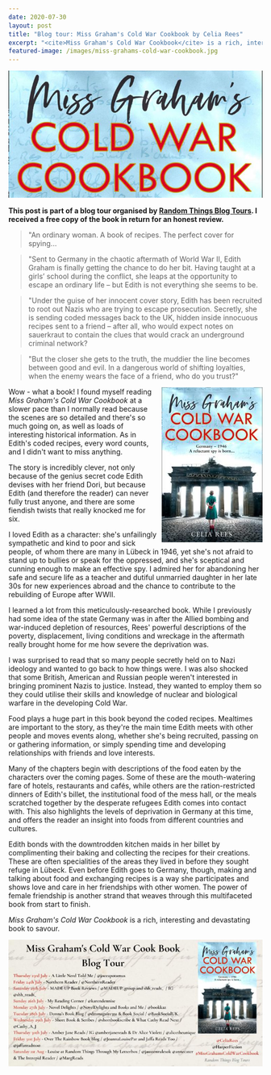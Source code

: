 ```yaml
---
date: 2020-07-30
layout: post
title: "Blog tour: Miss Graham's Cold War Cookbook by Celia Rees"
excerpt: "<cite>Miss Graham's Cold War Cookbook</cite> is a rich, interesting and devastating book to savour."
featured-image: /images/miss-grahams-cold-war-cookbook.jpg
---
```


![Miss Graham's Cold War Cookbook](/images/miss-grahams-cold-war-cookbook.jpg)

**This post is part of a blog tour organised by [Random Things Blog Tours](http://randomthingsthroughmyletterbox.blogspot.com/p/services-to-publishers-authors-blog.html). I received a free copy of the book in return for an honest review.**

> "An ordinary woman. A book of recipes. The perfect cover for spying...

> "Sent to Germany in the chaotic aftermath of World War II, Edith Graham is finally getting the chance to do her bit. Having taught at a girls’ school during the conflict, she leaps at the opportunity to escape an ordinary life – but Edith is not everything she seems to be.

> "Under the guise of her innocent cover story, Edith has been recruited to root out Nazis who are trying to escape prosecution. Secretly, she is sending coded messages back to the UK, hidden inside innocuous recipes sent to a friend – after all, who would expect notes on sauerkraut to contain the clues that would crack an underground criminal network?

> "But the closer she gets to the truth, the muddier the line becomes between good and evil. In a dangerous world of shifting loyalties, when the enemy wears the face of a friend, who do you trust?"

<img src="/images/miss-grahams-cold-war-cookbook-200.jpg" alt="Miss Graham's Cold War Cookbook" style="float: right; margin-bottom: 10px; margin-left: 10px;">

Wow - what a book! I found myself reading <cite>Miss Graham's Cold War Cookbook</cite> at a slower pace than I normally read because the scenes are so detailed and there's so much going on, as well as loads of interesting historical information. As in Edith's coded recipes, every word counts, and I didn't want to miss anything.

The story is incredibly clever, not only because of the genius secret code Edith devises with her friend Dori, but because Edith (and therefore the reader) can never fully trust anyone, and there are some fiendish twists that really knocked me for six.

I loved Edith as a character: she's unfailingly sympathetic and kind to poor and sick people, of whom there are many in Lübeck in 1946, yet she's not afraid to stand up to bullies or speak for the oppressed, and she's sceptical and cunning enough to make an effective spy. I admired her for abandoning her safe and secure life as a teacher and dutiful unmarried daughter in her late 30s for new experiences abroad and the chance to contribute to the rebuilding of Europe after WWII.

I learned a lot from this meticulously-researched book. While I previously had some idea of the state Germany was in after the Allied bombing and war-induced depletion of resources, Rees' powerful descriptions of the poverty, displacement, living conditions and wreckage in the aftermath really brought home for me how severe the deprivation was.

I was surprised to read that so many people secretly held on to Nazi ideology and wanted to go back to how things were. I was also shocked that some British, American and Russian people weren't interested in bringing prominent Nazis to justice. Instead, they wanted to employ them so they could utilise their skills and knowledge of nuclear and biological warfare in the developing Cold War.

Food plays a huge part in this book beyond the coded recipes. Mealtimes are important to the story, as they're the main time Edith meets with other people and moves events along, whether she's being recruited, passing on or gathering information, or simply spending time and developing relationships with friends and love interests.

Many of the chapters begin with descriptions of the food eaten by the characters over the coming pages. Some of these are the mouth-watering fare of hotels, restaurants and cafés, while others are the ration-restricted dinners of Edith's billet, the institutional food of the mess hall, or the meals scratched together by the desperate refugees Edith comes into contact with. This also highlights the levels of deprivation in Germany at this time, and offers the reader an insight into foods from different countries and cultures.

Edith bonds with the downtrodden kitchen maids in her billet by complimenting their baking and collecting the recipes for their creations. These are often specialities of the areas they lived in before they sought refuge in Lübeck. Even before Edith goes to Germany, though, making and talking about food and exchanging recipes is a way she participates and shows love and care in her friendships with other women. The power of female friendship is another strand that weaves through this multifaceted book from start to finish.

<cite>Miss Graham's Cold War Cookbook</cite> is a rich, interesting and devastating book to savour.

![Miss Graham's Cold War Cookbook blog tour banner](/images/miss-grahams-cold-war-cookbook-banner.jpg)
